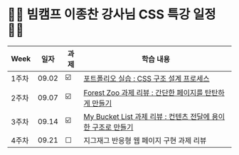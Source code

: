 
#  🧚🏻 빔캠프 이종찬 강사님 CSS 특강 일정 🧚🏻 

| Week | 일자 | 과제 | 학습 내용 | 
| ------ | -- | -- | ----------- | 
| 1주차 | 09.02 | ☑️ | [포트폴리오 실습 : CSS 구조 설계 프로세스](https://github.com/chaeryun0/FrontendSchool_3/blob/main/CSS%20%ED%8A%B9%EA%B0%95/1%EC%A3%BC%EC%B0%A8-profile/README.md) |
| 2주차 | 09.07 | ☑️ | [Forest Zoo 과제 리뷰 : 간단한 페이지를 탄탄하게 만들기](https://github.com/chaeryun0/FrontendSchool_3/tree/main/CSS%20%ED%8A%B9%EA%B0%95/2%EC%A3%BC%EC%B0%A8-Forest%20Zoo)
| 3주차 | 09.14 | ☑️ | [My Bucket List 과제 리뷰 : 컨텐츠 전달에 용이한 구조로 만들기](https://github.com/chaeryun0/FrontendSchool_3/tree/main/CSS%20%ED%8A%B9%EA%B0%95/3%EC%A3%BC%EC%B0%A8-My%20Bucket%20List) |
| 4주차 | 09.21 | ☐ | 지그재그 반응형 웹 페이지 구현 과제 리뷰 |

